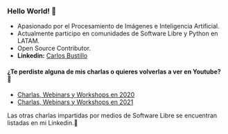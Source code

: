### Hello World! 👋
- Apasionado por el Procesamiento de Imágenes e Inteligencia Artificial.
- Actualmente participo en comunidades de Software Libre y Python en LATAM.
- Open Source Contributor.
- **Linkedin:** [Carlos Bustillo](https://www.linkedin.com/in/carlos-bustillo-74514b1b6/)

#### ¿Te perdiste alguna de mis charlas o quieres volverlas a ver en Youtube? :raised_hands: 
- [Charlas, Webinars y Workshops en 2020](https://www.youtube.com/playlist?list=PLG6E5yCiAI4KgwPiTSxvMSc3vtXnPIM_3)
- [Charlas, Webinars y Workshops en 2021](https://www.youtube.com/playlist?list=PLG6E5yCiAI4Lay7oKyPtbnb6ICwXde6-q)

Las otras charlas impartidas por medios de Software Libre se encuentran listadas en mi Linkedin.:dart:
